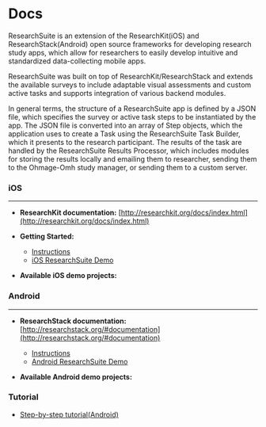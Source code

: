 # Docs

ResearchSuite is an extension of the ResearchKit(iOS) and ResearchStack(Android) open source frameworks for developing research study apps, which allow for researchers to easily develop intuitive and standardized data-collecting mobile apps. 

ResearchSuite was built on top of ResearchKit/ResearchStack and extends the available surveys to include adaptable visual assessments and custom active tasks and supports integration of various backend modules.

In general terms, the structure of a ResearchSuite app is defined by a JSON file, which specifies the survey or active task steps to be instantiated by the app. The JSON file is converted into an array of Step objects, which the application uses to create a Task using the ResearchSuite Task Builder, which it presents to the research participant. The results of the task are handled by the ResearchSuite Results Processor, which includes modules for storing the results locally and emailing them to researcher, sending them to the Ohmage-Omh study manager, or sending them to a custom server.


### **iOS**
***

* **ResearchKit documentation:** [http://researchkit.org/docs/index.html](http://researchkit.org/docs/index.html)

* **Getting Started:**
  * [Instructions](https://github.com/ResearchSuite/Docs/blob/master/Info%205555%20ResearchSuite%20Demo%20iOS%20Setup.pdf)
  * [iOS ResearchSuite Demo](https://github.com/ResearchSuite/ResearchSuite-Demo-iOS)
  

* **Available iOS demo projects:**

### **Android**
***
* **ResearchStack documentation:** [http://researchstack.org/#documentation](http://researchstack.org/#documentation)
  * [Instructions](https://github.com/ResearchSuite/Docs/blob/master/INFO%205555%20ResearchSuite%20Setup%20Tutorial.pdf)
  * [Android ResearchSuite Demo](https://github.com/ResearchSuite/ResearchSuiteDemo.git)

* **Available Android demo projects:**


### **Tutorial**
* [Step-by-step tutorial(Android)](https://docs.google.com/presentation/d/1k43p1Y1f3kubWCeWUIBFi3kLVN8gWFoHozA9gBRrS2s/edit?usp=sharing)
